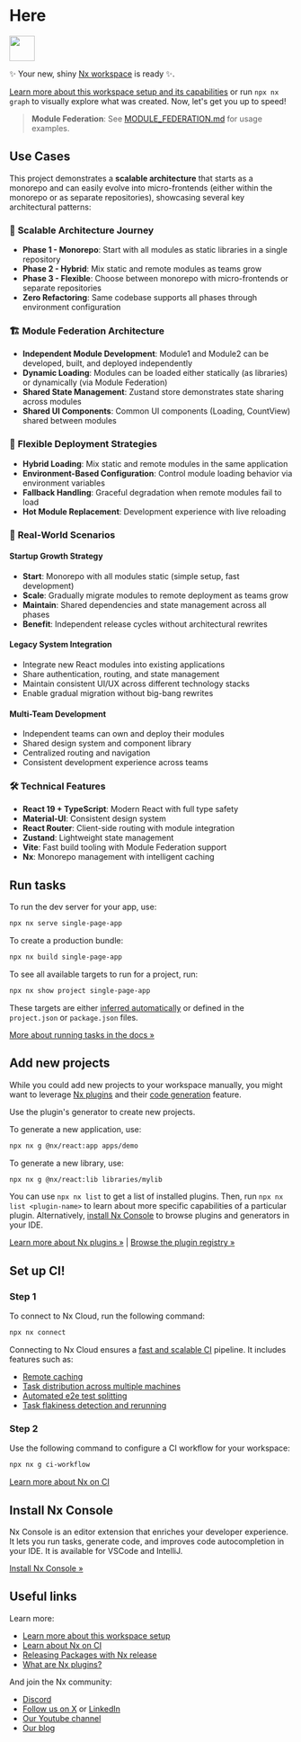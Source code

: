# Here

<a alt="Nx logo" href="https://nx.dev" target="_blank" rel="noreferrer"><img src="https://raw.githubusercontent.com/nrwl/nx/master/images/nx-logo.png" width="45"></a>

✨ Your new, shiny [Nx workspace](https://nx.dev) is ready ✨.

[Learn more about this workspace setup and its capabilities](https://nx.dev/getting-started/tutorials/react-monorepo-tutorial?utm_source=nx_project&amp;utm_medium=readme&amp;utm_campaign=nx_projects) or run `npx nx graph` to visually explore what was created. Now, let's get you up to speed!

> **Module Federation**: See [MODULE_FEDERATION.md](./MODULE_FEDERATION.md) for usage examples.

## Use Cases

This project demonstrates a **scalable architecture** that starts as a monorepo and can easily evolve into micro-frontends (either within the monorepo or as separate repositories), showcasing several key architectural patterns:

### 🚀 **Scalable Architecture Journey**
- **Phase 1 - Monorepo**: Start with all modules as static libraries in a single repository
- **Phase 2 - Hybrid**: Mix static and remote modules as teams grow
- **Phase 3 - Flexible**: Choose between monorepo with micro-frontends or separate repositories
- **Zero Refactoring**: Same codebase supports all phases through environment configuration

### 🏗️ **Module Federation Architecture**
- **Independent Module Development**: Module1 and Module2 can be developed, built, and deployed independently
- **Dynamic Loading**: Modules can be loaded either statically (as libraries) or dynamically (via Module Federation)
- **Shared State Management**: Zustand store demonstrates state sharing across modules
- **Shared UI Components**: Common UI components (Loading, CountView) shared between modules

### 🔄 **Flexible Deployment Strategies**
- **Hybrid Loading**: Mix static and remote modules in the same application
- **Environment-Based Configuration**: Control module loading behavior via environment variables
- **Fallback Handling**: Graceful degradation when remote modules fail to load
- **Hot Module Replacement**: Development experience with live reloading

### 🎯 **Real-World Scenarios**

#### **Startup Growth Strategy**
- **Start**: Monorepo with all modules static (simple setup, fast development)
- **Scale**: Gradually migrate modules to remote deployment as teams grow
- **Maintain**: Shared dependencies and state management across all phases
- **Benefit**: Independent release cycles without architectural rewrites

#### **Legacy System Integration**
- Integrate new React modules into existing applications
- Share authentication, routing, and state management
- Maintain consistent UI/UX across different technology stacks
- Enable gradual migration without big-bang rewrites

#### **Multi-Team Development**
- Independent teams can own and deploy their modules
- Shared design system and component library
- Centralized routing and navigation
- Consistent development experience across teams

### 🛠️ **Technical Features**
- **React 19 + TypeScript**: Modern React with full type safety
- **Material-UI**: Consistent design system
- **React Router**: Client-side routing with module integration
- **Zustand**: Lightweight state management
- **Vite**: Fast build tooling with Module Federation support
- **Nx**: Monorepo management with intelligent caching

## Run tasks

To run the dev server for your app, use:

```sh
npx nx serve single-page-app
```

To create a production bundle:

```sh
npx nx build single-page-app
```

To see all available targets to run for a project, run:

```sh
npx nx show project single-page-app
```

These targets are either [inferred automatically](https://nx.dev/concepts/inferred-tasks?utm_source=nx_project&utm_medium=readme&utm_campaign=nx_projects) or defined in the `project.json` or `package.json` files.

[More about running tasks in the docs &raquo;](https://nx.dev/features/run-tasks?utm_source=nx_project&utm_medium=readme&utm_campaign=nx_projects)

## Add new projects

While you could add new projects to your workspace manually, you might want to leverage [Nx plugins](https://nx.dev/concepts/nx-plugins?utm_source=nx_project&utm_medium=readme&utm_campaign=nx_projects) and their [code generation](https://nx.dev/features/generate-code?utm_source=nx_project&utm_medium=readme&utm_campaign=nx_projects) feature.

Use the plugin's generator to create new projects.

To generate a new application, use:

```sh
npx nx g @nx/react:app apps/demo
```

To generate a new library, use:

```sh
npx nx g @nx/react:lib libraries/mylib
```

You can use `npx nx list` to get a list of installed plugins. Then, run `npx nx list <plugin-name>` to learn about more specific capabilities of a particular plugin. Alternatively, [install Nx Console](https://nx.dev/getting-started/editor-setup?utm_source=nx_project&utm_medium=readme&utm_campaign=nx_projects) to browse plugins and generators in your IDE.

[Learn more about Nx plugins &raquo;](https://nx.dev/concepts/nx-plugins?utm_source=nx_project&utm_medium=readme&utm_campaign=nx_projects) | [Browse the plugin registry &raquo;](https://nx.dev/plugin-registry?utm_source=nx_project&utm_medium=readme&utm_campaign=nx_projects)

## Set up CI!

### Step 1

To connect to Nx Cloud, run the following command:

```sh
npx nx connect
```

Connecting to Nx Cloud ensures a [fast and scalable CI](https://nx.dev/ci/intro/why-nx-cloud?utm_source=nx_project&utm_medium=readme&utm_campaign=nx_projects) pipeline. It includes features such as:

- [Remote caching](https://nx.dev/ci/features/remote-cache?utm_source=nx_project&utm_medium=readme&utm_campaign=nx_projects)
- [Task distribution across multiple machines](https://nx.dev/ci/features/distribute-task-execution?utm_source=nx_project&utm_medium=readme&utm_campaign=nx_projects)
- [Automated e2e test splitting](https://nx.dev/ci/features/split-e2e-tasks?utm_source=nx_project&utm_medium=readme&utm_campaign=nx_projects)
- [Task flakiness detection and rerunning](https://nx.dev/ci/features/flaky-tasks?utm_source=nx_project&utm_medium=readme&utm_campaign=nx_projects)

### Step 2

Use the following command to configure a CI workflow for your workspace:

```sh
npx nx g ci-workflow
```

[Learn more about Nx on CI](https://nx.dev/ci/intro/ci-with-nx#ready-get-started-with-your-provider?utm_source=nx_project&utm_medium=readme&utm_campaign=nx_projects)

## Install Nx Console

Nx Console is an editor extension that enriches your developer experience. It lets you run tasks, generate code, and improves code autocompletion in your IDE. It is available for VSCode and IntelliJ.

[Install Nx Console &raquo;](https://nx.dev/getting-started/editor-setup?utm_source=nx_project&utm_medium=readme&utm_campaign=nx_projects)

## Useful links

Learn more:

- [Learn more about this workspace setup](https://nx.dev/getting-started/tutorials/react-monorepo-tutorial?utm_source=nx_project&amp;utm_medium=readme&amp;utm_campaign=nx_projects)
- [Learn about Nx on CI](https://nx.dev/ci/intro/ci-with-nx?utm_source=nx_project&utm_medium=readme&utm_campaign=nx_projects)
- [Releasing Packages with Nx release](https://nx.dev/features/manage-releases?utm_source=nx_project&utm_medium=readme&utm_campaign=nx_projects)
- [What are Nx plugins?](https://nx.dev/concepts/nx-plugins?utm_source=nx_project&utm_medium=readme&utm_campaign=nx_projects)

And join the Nx community:
- [Discord](https://go.nx.dev/community)
- [Follow us on X](https://twitter.com/nxdevtools) or [LinkedIn](https://www.linkedin.com/company/nrwl)
- [Our Youtube channel](https://www.youtube.com/@nxdevtools)
- [Our blog](https://nx.dev/blog?utm_source=nx_project&utm_medium=readme&utm_campaign=nx_projects)
